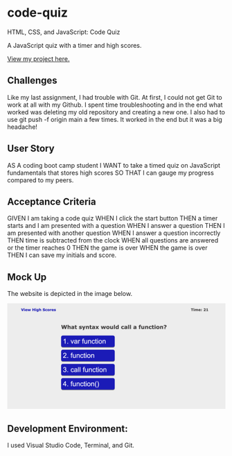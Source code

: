 # code-quiz

HTML, CSS, and JavaScript: Code Quiz

A JavaScript quiz with a timer and high scores.

<a href="https://necro17.github.io/code-quiz/">View my project here.</a>

## Challenges
Like my last assignment, I had trouble with Git. At first, I could not get Git to work at all with my Github. I spent time troubleshooting and in the end what worked was deleting my old repository and creating a new one. I also had to use git push -f origin main a few times. It worked in the end but it was a big headache!

## User Story

AS A coding boot camp student
I WANT to take a timed quiz on JavaScript fundamentals that stores high scores
SO THAT I can gauge my progress compared to my peers.

## Acceptance Criteria

GIVEN I am taking a code quiz
WHEN I click the start button
THEN a timer starts and I am presented with a question
WHEN I answer a question
THEN I am presented with another question
WHEN I answer a question incorrectly
THEN time is subtracted from the clock
WHEN all questions are answered or the timer reaches 0
THEN the game is over
WHEN the game is over
THEN I can save my initials and score.

## Mock Up
The website is depicted in the image below.

<img src="assets/Screen Shot 2022-08-21 at 1.25.44 PM.png"></img>

## Development Environment:
I used Visual Studio Code, Terminal, and Git.
